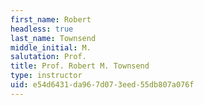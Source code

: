```yaml
---
first_name: Robert
headless: true
last_name: Townsend
middle_initial: M.
salutation: Prof.
title: Prof. Robert M. Townsend
type: instructor
uid: e54d6431-da96-7d07-3eed-55db807a076f
---
```


